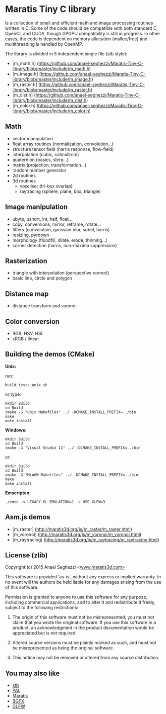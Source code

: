 Maratis Tiny C library
======================

is a collection of small and efficient math and image processing routines written in C. Some of the code should be compatible with both standard C, OpenCL and CUDA, though GPGPU compatibility is still in progress. In other cases, the code is dependent on memory allocation (malloc/free) and multithreading is handled by OpenMP.

The library is divided in 5 independent single file (stb style):
- [m_math.h] (https://github.com/anael-seghezzi/Maratis-Tiny-C-library/blob/master/include/m_math.h)
- [m_image.h] (https://github.com/anael-seghezzi/Maratis-Tiny-C-library/blob/master/include/m_image.h)
- [m_raster.h] (https://github.com/anael-seghezzi/Maratis-Tiny-C-library/blob/master/include/m_raster.h)
- [m_dist.h] (https://github.com/anael-seghezzi/Maratis-Tiny-C-library/blob/master/include/m_dist.h)
- [m_color.h] (https://github.com/anael-seghezzi/Maratis-Tiny-C-library/blob/master/include/m_color.h)

Math
----

* vector manipulation
* float array routines (normalization, convolution...)
* structure tensor field (harris response, flow-field)
* interpolation (cubic, catmullrom)
* quaternion (basics, slerp...)
* matrix (projection, transformation...)
* random number generator
* 2d routines
* 3d routines
  * voxeliser (tri-box overlap)
  * raytracing (sphere, plane, box, triangle)

Image manipulation
------------------

* ubyte, ushort, int, half, float...
* copy, conversions, mirror, reframe, rotate...
* filters (convolution, gaussian blur, sobel, harris)
* resizing, pyrdown
* morphology (floodfill, dilate, erode, thinning...)
* corner detection (harris, non-maxima suppression)

Rasterization
-------------

* triangle with interpolation (perspective correct)
* basic line, circle and polygon

Distance map
------------
* distance transform and voronoi

Color conversion
----------------

* RGB, HSV, HSL
* sRGB / linear


Building the demos (CMake)
--------------------------

**Unix:**

run:

    build_tests_unix.sh
    
or type:

    mkdir Build
    cd Build
    cmake -G "Unix Makefiles" ../ -DCMAKE_INSTALL_PREFIX=../bin
    make
    make install

**Windows:**

    mkdir Build
    cd Build
    cmake -G "Visual Studio 11" ../ -DCMAKE_INSTALL_PREFIX=../bin

or:

    mkdir Build
    cd Build
    cmake -G "MinGW Makefiles" ../ -DCMAKE_INSTALL_PREFIX=../bin
    make
    make install

**Emscripten:**

    ./emcc -s LEGACY_GL_EMULATION=1 -s USE_GLFW=3

Asm.js demos
------------

* [m_raster] (http://maratis3d.org/js/m_raster/m_raster.html)
* [m_voronoi] (http://maratis3d.org/js/m_voronoi/m_voronoi.html)
* [m_raytracing] (http://maratis3d.org/js/m_raytracing/m_raytracing.html)

License (zlib)
--------------

Copyright (c) 2015 Anael Seghezzi <www.maratis3d.com>

 This software is provided 'as-is', without any express or implied
 warranty. In no event will the authors be held liable for any damages
 arising from the use of this software.

 Permission is granted to anyone to use this software for any purpose,
 including commercial applications, and to alter it and redistribute it
 freely, subject to the following restrictions:

 1. The origin of this software must not be misrepresented; you must not
    claim that you wrote the original software. If you use this software
    in a product, an acknowledgment in the product documentation would
    be appreciated but is not required.

 2. Altered source versions must be plainly marked as such, and must not
    be misrepresented as being the original software.

 3. This notice may not be removed or altered from any source
    distribution.

You may also like
-----------------

* [stb](https://github.com/nothings/stb)
* [PAL](https://github.com/parallella/pal)
* [Maratis](http://www.maratis3d.org)
* [BGFX](https://github.com/bkaradzic/bgfx)
* [GLFW](https://github.com/glfw/glfw)
